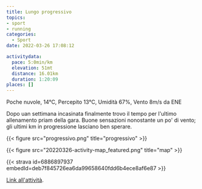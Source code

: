 ```yaml
---
title: Lungo progressivo
topics:
- sport
- running
categories: 
  - Sport
date: 2022-03-26 17:08:12

activitydata:
  pace: 5:0min/km
  elevation: 51mt
  distance: 16.01km
  duration: 1:20:09
places: []
---
```


Poche nuvole, 14°C, Percepito 13°C, Umidità 67%, Vento 8m/s da ENE

<!--more-->

Dopo uan settimana incasinata finalmente trovo il tempo per l'ultimo allenamento priam della gara.
Buone sensazioni nonostante un po' di vento; gli ultimi km in progressione lasciano ben sperare.

{{< figure src="progressivo.png" title="progressivo" >}}

{{<  figure src="20220326-activity-map_featured.png" title="map" >}}

{{< strava id=6886897937 embedId=deb7f845726ea6da99658640fdd6b4ece8af6e87 >}}

[Link all'attività](https://strava.com/activities/6886897937).
